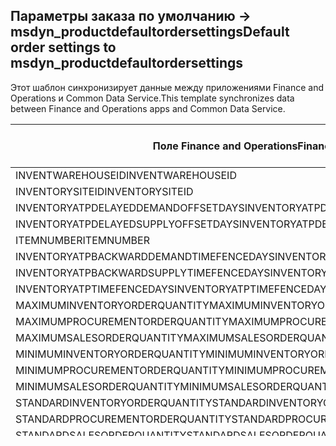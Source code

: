 ## <a name="default-order-settings-to-msdyn_productdefaultordersettings"></a><span data-ttu-id="55259-101">Параметры заказа по умолчанию -> msdyn_productdefaultordersettings</span><span class="sxs-lookup"><span data-stu-id="55259-101">Default order settings to msdyn_productdefaultordersettings</span></span>

<span data-ttu-id="55259-102">Этот шаблон синхронизирует данные между приложениями Finance and Operations и Common Data Service.</span><span class="sxs-lookup"><span data-stu-id="55259-102">This template synchronizes data between Finance and Operations apps and Common Data Service.</span></span>

<span data-ttu-id="55259-103">Поле Finance and Operations</span><span class="sxs-lookup"><span data-stu-id="55259-103">Finance and Operations field</span></span> | <span data-ttu-id="55259-104">Тип сопоставления</span><span class="sxs-lookup"><span data-stu-id="55259-104">Map type</span></span> | <span data-ttu-id="55259-105">Другое поле Dynamics 365</span><span class="sxs-lookup"><span data-stu-id="55259-105">Other Dynamics 365 field</span></span> | <span data-ttu-id="55259-106">Значение по умолчанию</span><span class="sxs-lookup"><span data-stu-id="55259-106">Default value</span></span>
---|---|---|---
<span data-ttu-id="55259-107">INVENTWAREHOUSEID</span><span class="sxs-lookup"><span data-stu-id="55259-107">INVENTWAREHOUSEID</span></span> | = | <span data-ttu-id="55259-108">msdyn_inventorywarehouse.msdyn_warehouseidentifier</span><span class="sxs-lookup"><span data-stu-id="55259-108">msdyn_inventorywarehouse.msdyn_warehouseidentifier</span></span> | 
<span data-ttu-id="55259-109">INVENTORYSITEID</span><span class="sxs-lookup"><span data-stu-id="55259-109">INVENTORYSITEID</span></span> | = | <span data-ttu-id="55259-110">msdyn_inventorysite.msdyn_siteid</span><span class="sxs-lookup"><span data-stu-id="55259-110">msdyn_inventorysite.msdyn_siteid</span></span> | 
<span data-ttu-id="55259-111">INVENTORYATPDELAYEDDEMANDOFFSETDAYS</span><span class="sxs-lookup"><span data-stu-id="55259-111">INVENTORYATPDELAYEDDEMANDOFFSETDAYS</span></span> | = | <span data-ttu-id="55259-112">msdyn_inventoryatpdelayeddemandoffsetdays</span><span class="sxs-lookup"><span data-stu-id="55259-112">msdyn_inventoryatpdelayeddemandoffsetdays</span></span> | 
<span data-ttu-id="55259-113">INVENTORYATPDELAYEDSUPPLYOFFSETDAYS</span><span class="sxs-lookup"><span data-stu-id="55259-113">INVENTORYATPDELAYEDSUPPLYOFFSETDAYS</span></span> | = | <span data-ttu-id="55259-114">msdyn_inventoryatpdelayedsupplyoffsetdays</span><span class="sxs-lookup"><span data-stu-id="55259-114">msdyn_inventoryatpdelayedsupplyoffsetdays</span></span> | 
<span data-ttu-id="55259-115">ITEMNUMBER</span><span class="sxs-lookup"><span data-stu-id="55259-115">ITEMNUMBER</span></span> | = | <span data-ttu-id="55259-116">msdyn_itemnumber.msdyn_itemnumber</span><span class="sxs-lookup"><span data-stu-id="55259-116">msdyn_itemnumber.msdyn_itemnumber</span></span> | 
<span data-ttu-id="55259-117">INVENTORYATPBACKWARDDEMANDTIMEFENCEDAYS</span><span class="sxs-lookup"><span data-stu-id="55259-117">INVENTORYATPBACKWARDDEMANDTIMEFENCEDAYS</span></span> | = | <span data-ttu-id="55259-118">msdyn_inventoryatpbackwarddemandtimefencedays</span><span class="sxs-lookup"><span data-stu-id="55259-118">msdyn_inventoryatpbackwarddemandtimefencedays</span></span> | 
<span data-ttu-id="55259-119">INVENTORYATPBACKWARDSUPPLYTIMEFENCEDAYS</span><span class="sxs-lookup"><span data-stu-id="55259-119">INVENTORYATPBACKWARDSUPPLYTIMEFENCEDAYS</span></span> | = | <span data-ttu-id="55259-120">msdyn_inventoryatpbackwardsupplytimefencedays</span><span class="sxs-lookup"><span data-stu-id="55259-120">msdyn_inventoryatpbackwardsupplytimefencedays</span></span> | 
<span data-ttu-id="55259-121">INVENTORYATPTIMEFENCEDAYS</span><span class="sxs-lookup"><span data-stu-id="55259-121">INVENTORYATPTIMEFENCEDAYS</span></span> | = | <span data-ttu-id="55259-122">msdyn_inventoryatptimefencedays</span><span class="sxs-lookup"><span data-stu-id="55259-122">msdyn_inventoryatptimefencedays</span></span> | 
<span data-ttu-id="55259-123">MAXIMUMINVENTORYORDERQUANTITY</span><span class="sxs-lookup"><span data-stu-id="55259-123">MAXIMUMINVENTORYORDERQUANTITY</span></span> | = | <span data-ttu-id="55259-124">msdyn_maximuminventoryorderquantity</span><span class="sxs-lookup"><span data-stu-id="55259-124">msdyn_maximuminventoryorderquantity</span></span> | 
<span data-ttu-id="55259-125">MAXIMUMPROCUREMENTORDERQUANTITY</span><span class="sxs-lookup"><span data-stu-id="55259-125">MAXIMUMPROCUREMENTORDERQUANTITY</span></span> | = | <span data-ttu-id="55259-126">msdyn_maximumprocurementorderquantity</span><span class="sxs-lookup"><span data-stu-id="55259-126">msdyn_maximumprocurementorderquantity</span></span> | 
<span data-ttu-id="55259-127">MAXIMUMSALESORDERQUANTITY</span><span class="sxs-lookup"><span data-stu-id="55259-127">MAXIMUMSALESORDERQUANTITY</span></span> | = | <span data-ttu-id="55259-128">msdyn_maximumsalesorderquantity</span><span class="sxs-lookup"><span data-stu-id="55259-128">msdyn_maximumsalesorderquantity</span></span> | 
<span data-ttu-id="55259-129">MINIMUMINVENTORYORDERQUANTITY</span><span class="sxs-lookup"><span data-stu-id="55259-129">MINIMUMINVENTORYORDERQUANTITY</span></span> | = | <span data-ttu-id="55259-130">msdyn_minimuminventoryorderquantity</span><span class="sxs-lookup"><span data-stu-id="55259-130">msdyn_minimuminventoryorderquantity</span></span> | 
<span data-ttu-id="55259-131">MINIMUMPROCUREMENTORDERQUANTITY</span><span class="sxs-lookup"><span data-stu-id="55259-131">MINIMUMPROCUREMENTORDERQUANTITY</span></span> | = | <span data-ttu-id="55259-132">msdyn_minimumprocurementorderquantity</span><span class="sxs-lookup"><span data-stu-id="55259-132">msdyn_minimumprocurementorderquantity</span></span> | 
<span data-ttu-id="55259-133">MINIMUMSALESORDERQUANTITY</span><span class="sxs-lookup"><span data-stu-id="55259-133">MINIMUMSALESORDERQUANTITY</span></span> | = | <span data-ttu-id="55259-134">msdyn_minimumsalesorderquantity</span><span class="sxs-lookup"><span data-stu-id="55259-134">msdyn_minimumsalesorderquantity</span></span> | 
<span data-ttu-id="55259-135">STANDARDINVENTORYORDERQUANTITY</span><span class="sxs-lookup"><span data-stu-id="55259-135">STANDARDINVENTORYORDERQUANTITY</span></span> | = | <span data-ttu-id="55259-136">msdyn_standardinventoryorderquantity</span><span class="sxs-lookup"><span data-stu-id="55259-136">msdyn_standardinventoryorderquantity</span></span> | 
<span data-ttu-id="55259-137">STANDARDPROCUREMENTORDERQUANTITY</span><span class="sxs-lookup"><span data-stu-id="55259-137">STANDARDPROCUREMENTORDERQUANTITY</span></span> | = | <span data-ttu-id="55259-138">msdyn_standardprocurementorderquantity</span><span class="sxs-lookup"><span data-stu-id="55259-138">msdyn_standardprocurementorderquantity</span></span> | 
<span data-ttu-id="55259-139">STANDARDSALESORDERQUANTITY</span><span class="sxs-lookup"><span data-stu-id="55259-139">STANDARDSALESORDERQUANTITY</span></span> | = | <span data-ttu-id="55259-140">msdyn_standardsalesorderquantity</span><span class="sxs-lookup"><span data-stu-id="55259-140">msdyn_standardsalesorderquantity</span></span> | 
<span data-ttu-id="55259-141">INVENTORYLEADTIMEDAYS</span><span class="sxs-lookup"><span data-stu-id="55259-141">INVENTORYLEADTIMEDAYS</span></span> | = | <span data-ttu-id="55259-142">msdyn_inventoryleadtimedays</span><span class="sxs-lookup"><span data-stu-id="55259-142">msdyn_inventoryleadtimedays</span></span> | 
<span data-ttu-id="55259-143">INVENTORYQUANTITYMULTIPLES</span><span class="sxs-lookup"><span data-stu-id="55259-143">INVENTORYQUANTITYMULTIPLES</span></span> | = | <span data-ttu-id="55259-144">msdyn_inventoryquantitymultiples</span><span class="sxs-lookup"><span data-stu-id="55259-144">msdyn_inventoryquantitymultiples</span></span> | 
<span data-ttu-id="55259-145">PROCUREMENTQUANTITYMULTIPLES</span><span class="sxs-lookup"><span data-stu-id="55259-145">PROCUREMENTQUANTITYMULTIPLES</span></span> | = | <span data-ttu-id="55259-146">msdyn_procurementquantitymultiples</span><span class="sxs-lookup"><span data-stu-id="55259-146">msdyn_procurementquantitymultiples</span></span> | 
<span data-ttu-id="55259-147">SALESQUANTITYMULTIPLES</span><span class="sxs-lookup"><span data-stu-id="55259-147">SALESQUANTITYMULTIPLES</span></span> | = | <span data-ttu-id="55259-148">msdyn_salesquantitymultiples</span><span class="sxs-lookup"><span data-stu-id="55259-148">msdyn_salesquantitymultiples</span></span> | 
<span data-ttu-id="55259-149">PROCUREMENTSITEID</span><span class="sxs-lookup"><span data-stu-id="55259-149">PROCUREMENTSITEID</span></span> | = | <span data-ttu-id="55259-150">msdyn_procurementsite.msdyn_siteid</span><span class="sxs-lookup"><span data-stu-id="55259-150">msdyn_procurementsite.msdyn_siteid</span></span> | 
<span data-ttu-id="55259-151">PROCUREMENTLEADTIMEDAYS</span><span class="sxs-lookup"><span data-stu-id="55259-151">PROCUREMENTLEADTIMEDAYS</span></span> | = | <span data-ttu-id="55259-152">msdyn_procurementleadtimedays</span><span class="sxs-lookup"><span data-stu-id="55259-152">msdyn_procurementleadtimedays</span></span> | 
<span data-ttu-id="55259-153">SALESSITEID</span><span class="sxs-lookup"><span data-stu-id="55259-153">SALESSITEID</span></span> | = | <span data-ttu-id="55259-154">msdyn_salessite.msdyn_siteid</span><span class="sxs-lookup"><span data-stu-id="55259-154">msdyn_salessite.msdyn_siteid</span></span> | 
<span data-ttu-id="55259-155">SALESATPDELAYEDDEMANDOFFSETDAYS</span><span class="sxs-lookup"><span data-stu-id="55259-155">SALESATPDELAYEDDEMANDOFFSETDAYS</span></span> | = | <span data-ttu-id="55259-156">msdyn_salesatpdelayeddemandoffsetdays</span><span class="sxs-lookup"><span data-stu-id="55259-156">msdyn_salesatpdelayeddemandoffsetdays</span></span> | 
<span data-ttu-id="55259-157">SALESATPDELAYEDSUPPLYOFFSETDAYS</span><span class="sxs-lookup"><span data-stu-id="55259-157">SALESATPDELAYEDSUPPLYOFFSETDAYS</span></span> | = | <span data-ttu-id="55259-158">msdyn_salesatpdelayedsupplyoffsetdays</span><span class="sxs-lookup"><span data-stu-id="55259-158">msdyn_salesatpdelayedsupplyoffsetdays</span></span> | 
<span data-ttu-id="55259-159">SALESATPBACKWARDDEMANDTIMEFENCEDAYS</span><span class="sxs-lookup"><span data-stu-id="55259-159">SALESATPBACKWARDDEMANDTIMEFENCEDAYS</span></span> | = | <span data-ttu-id="55259-160">msdyn_salesatpbackwarddemandtimefencedays</span><span class="sxs-lookup"><span data-stu-id="55259-160">msdyn_salesatpbackwarddemandtimefencedays</span></span> | 
<span data-ttu-id="55259-161">SALESATPBACKWARDSUPPLYTIMEFENCEDAYS</span><span class="sxs-lookup"><span data-stu-id="55259-161">SALESATPBACKWARDSUPPLYTIMEFENCEDAYS</span></span> | = | <span data-ttu-id="55259-162">msdyn_salesatpbackwardsupplytimefencedays</span><span class="sxs-lookup"><span data-stu-id="55259-162">msdyn_salesatpbackwardsupplytimefencedays</span></span> | 
<span data-ttu-id="55259-163">SALESATPTIMEFENCEDAYS</span><span class="sxs-lookup"><span data-stu-id="55259-163">SALESATPTIMEFENCEDAYS</span></span> | = | <span data-ttu-id="55259-164">msdyn_salesatptimefencedays</span><span class="sxs-lookup"><span data-stu-id="55259-164">msdyn_salesatptimefencedays</span></span> | 
<span data-ttu-id="55259-165">SALESLEADTIMEDAYS</span><span class="sxs-lookup"><span data-stu-id="55259-165">SALESLEADTIMEDAYS</span></span> | = | <span data-ttu-id="55259-166">msdyn_salesleadtimedays</span><span class="sxs-lookup"><span data-stu-id="55259-166">msdyn_salesleadtimedays</span></span> | 
<span data-ttu-id="55259-167">PROCUREMENTWAREHOUSEID</span><span class="sxs-lookup"><span data-stu-id="55259-167">PROCUREMENTWAREHOUSEID</span></span> | = | <span data-ttu-id="55259-168">msdyn_procurementwarehouse.msdyn_warehouseidentifier</span><span class="sxs-lookup"><span data-stu-id="55259-168">msdyn_procurementwarehouse.msdyn_warehouseidentifier</span></span> | 
<span data-ttu-id="55259-169">SALESWAREHOUSEID</span><span class="sxs-lookup"><span data-stu-id="55259-169">SALESWAREHOUSEID</span></span> | = | <span data-ttu-id="55259-170">msdyn_saleswarehouse.msdyn_warehouseidentifier</span><span class="sxs-lookup"><span data-stu-id="55259-170">msdyn_saleswarehouse.msdyn_warehouseidentifier</span></span> | 
<span data-ttu-id="55259-171">AREINVENTORYORDERPROMISINGDEFAULTSOVERRIDDEN</span><span class="sxs-lookup"><span data-stu-id="55259-171">AREINVENTORYORDERPROMISINGDEFAULTSOVERRIDDEN</span></span> | >< | <span data-ttu-id="55259-172">msdyn_areinventoryorderdefaultsoverridden</span><span class="sxs-lookup"><span data-stu-id="55259-172">msdyn_areinventoryorderdefaultsoverridden</span></span> | 
<span data-ttu-id="55259-173">INVENTORYORDERPROMISINGMETHOD</span><span class="sxs-lookup"><span data-stu-id="55259-173">INVENTORYORDERPROMISINGMETHOD</span></span> | >< | <span data-ttu-id="55259-174">msdyn_inventoryorderpromisingmethod</span><span class="sxs-lookup"><span data-stu-id="55259-174">msdyn_inventoryorderpromisingmethod</span></span> | 
<span data-ttu-id="55259-175">ISINVENTORYATPINCLUDINGPLANNEDORDERS</span><span class="sxs-lookup"><span data-stu-id="55259-175">ISINVENTORYATPINCLUDINGPLANNEDORDERS</span></span> | >< | <span data-ttu-id="55259-176">msdyn_isinventoryatpincludingplannedorders</span><span class="sxs-lookup"><span data-stu-id="55259-176">msdyn_isinventoryatpincludingplannedorders</span></span> | 
<span data-ttu-id="55259-177">ISINVENTORYUSINGWORKINGDAYS</span><span class="sxs-lookup"><span data-stu-id="55259-177">ISINVENTORYUSINGWORKINGDAYS</span></span> | >< | <span data-ttu-id="55259-178">msdyn_isinventoryusingworkingdays</span><span class="sxs-lookup"><span data-stu-id="55259-178">msdyn_isinventoryusingworkingdays</span></span> | 
<span data-ttu-id="55259-179">ISINVENTORYSITEMANDATORY</span><span class="sxs-lookup"><span data-stu-id="55259-179">ISINVENTORYSITEMANDATORY</span></span> | >< | <span data-ttu-id="55259-180">msdyn_isinventorysitemandatory</span><span class="sxs-lookup"><span data-stu-id="55259-180">msdyn_isinventorysitemandatory</span></span> | 
<span data-ttu-id="55259-181">ISINVENTORYPROCESSINGSTOPPED</span><span class="sxs-lookup"><span data-stu-id="55259-181">ISINVENTORYPROCESSINGSTOPPED</span></span> | >< | <span data-ttu-id="55259-182">msdyn_isinventoryprocessingstopped</span><span class="sxs-lookup"><span data-stu-id="55259-182">msdyn_isinventoryprocessingstopped</span></span> | 
<span data-ttu-id="55259-183">ISPROCUREMENTUSINGWORKINGDAYS</span><span class="sxs-lookup"><span data-stu-id="55259-183">ISPROCUREMENTUSINGWORKINGDAYS</span></span> | >< | <span data-ttu-id="55259-184">msdyn_isprocurementusingworkingdays</span><span class="sxs-lookup"><span data-stu-id="55259-184">msdyn_isprocurementusingworkingdays</span></span> | 
<span data-ttu-id="55259-185">ISPROCUREMENTSITEMANDATORY</span><span class="sxs-lookup"><span data-stu-id="55259-185">ISPROCUREMENTSITEMANDATORY</span></span> | >< | <span data-ttu-id="55259-186">msdyn_isprocurementsitemandatory</span><span class="sxs-lookup"><span data-stu-id="55259-186">msdyn_isprocurementsitemandatory</span></span> | 
<span data-ttu-id="55259-187">ISPROCUREMENTPROCESSINGSTOPPED</span><span class="sxs-lookup"><span data-stu-id="55259-187">ISPROCUREMENTPROCESSINGSTOPPED</span></span> | >< | <span data-ttu-id="55259-188">msdyn_isprocurementprocessingstopped</span><span class="sxs-lookup"><span data-stu-id="55259-188">msdyn_isprocurementprocessingstopped</span></span> | 
<span data-ttu-id="55259-189">ARESALESORDERPROMISINGDEFAULTSOVERRIDDEN</span><span class="sxs-lookup"><span data-stu-id="55259-189">ARESALESORDERPROMISINGDEFAULTSOVERRIDDEN</span></span> | >< | <span data-ttu-id="55259-190">msdyn_aresalesorderdefaultsoverridden</span><span class="sxs-lookup"><span data-stu-id="55259-190">msdyn_aresalesorderdefaultsoverridden</span></span> | 
<span data-ttu-id="55259-191">SALESORDERPROMISINGMETHOD</span><span class="sxs-lookup"><span data-stu-id="55259-191">SALESORDERPROMISINGMETHOD</span></span> | >< | <span data-ttu-id="55259-192">msdyn_salesorderpromisingmethod</span><span class="sxs-lookup"><span data-stu-id="55259-192">msdyn_salesorderpromisingmethod</span></span> | 
<span data-ttu-id="55259-193">ISSALESATPINCLUDINGPLANNEDORDERS</span><span class="sxs-lookup"><span data-stu-id="55259-193">ISSALESATPINCLUDINGPLANNEDORDERS</span></span> | >< | <span data-ttu-id="55259-194">msdyn_issalesatpincludingplannedorders</span><span class="sxs-lookup"><span data-stu-id="55259-194">msdyn_issalesatpincludingplannedorders</span></span> | 
<span data-ttu-id="55259-195">ISSALESSITEMANDATORY</span><span class="sxs-lookup"><span data-stu-id="55259-195">ISSALESSITEMANDATORY</span></span> | >< | <span data-ttu-id="55259-196">msdyn_issalessitemandatory</span><span class="sxs-lookup"><span data-stu-id="55259-196">msdyn_issalessitemandatory</span></span> | 
<span data-ttu-id="55259-197">ISSALESLEADTIMEOVERRIDDEN</span><span class="sxs-lookup"><span data-stu-id="55259-197">ISSALESLEADTIMEOVERRIDDEN</span></span> | >< | <span data-ttu-id="55259-198">msdyn_issalesleadtimeoverridden</span><span class="sxs-lookup"><span data-stu-id="55259-198">msdyn_issalesleadtimeoverridden</span></span> | 
<span data-ttu-id="55259-199">ISSALESPROCESSINGSTOPPED</span><span class="sxs-lookup"><span data-stu-id="55259-199">ISSALESPROCESSINGSTOPPED</span></span> | >< | <span data-ttu-id="55259-200">msdyn_issalesprocessingstopped</span><span class="sxs-lookup"><span data-stu-id="55259-200">msdyn_issalesprocessingstopped</span></span> | 
<span data-ttu-id="55259-201">ISINVENTORYWAREHOUSEMANDATORY</span><span class="sxs-lookup"><span data-stu-id="55259-201">ISINVENTORYWAREHOUSEMANDATORY</span></span> | >< | <span data-ttu-id="55259-202">msdyn_isinventorywarehousemandatory</span><span class="sxs-lookup"><span data-stu-id="55259-202">msdyn_isinventorywarehousemandatory</span></span> | 
<span data-ttu-id="55259-203">ISPROCUREMENTWAREHOUSEMANDATORY</span><span class="sxs-lookup"><span data-stu-id="55259-203">ISPROCUREMENTWAREHOUSEMANDATORY</span></span> | >< | <span data-ttu-id="55259-204">msdyn_isprocurementwarehousemandatory</span><span class="sxs-lookup"><span data-stu-id="55259-204">msdyn_isprocurementwarehousemandatory</span></span> | 
<span data-ttu-id="55259-205">ISSALESWAREHOUSEMANDATORY</span><span class="sxs-lookup"><span data-stu-id="55259-205">ISSALESWAREHOUSEMANDATORY</span></span> | >< | <span data-ttu-id="55259-206">msdyn_issaleswarehousemandatory</span><span class="sxs-lookup"><span data-stu-id="55259-206">msdyn_issaleswarehousemandatory</span></span> | 
